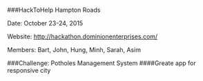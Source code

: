 ###HackToHelp Hampton Roads

Date: October 23-24, 2015

Website: http://hackathon.dominionenterprises.com/

Members:
Bart,
John,
Hung,
Minh,
Sarah,
Asim

###Challenge: Potholes Management System
####Greate app for responsive city

